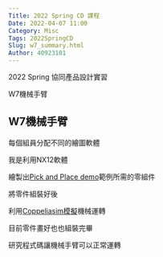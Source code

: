```yaml
---
Title: 2022 Spring CD 課程
Date: 2022-04-07 11:00
Category: Misc
Tags: 2022SpringCD
Slug: w7_summary.html
Author: 40923101
---
```


2022 Spring 協同產品設計實習

W7機械手臂 

<!-- PELICAN_END_SUMMARY -->

W7機械手臂 
----

每個組員分配不同的繪圖軟體

我是利用NX12軟體

繪製出[Pick and Place demo]範例所需的零組件

將零件組裝好後

利用[Coppeliasim模擬]機械運轉

目前零件畫好也也組裝完畢

研究程式碼讓機械手臂可以正常運轉

[Pick and Place demo]:https://youtu.be/yDoFp_GHf_4
[Coppeliasim模擬]:https://a40923101.github.io/cd2022/images/44.png

